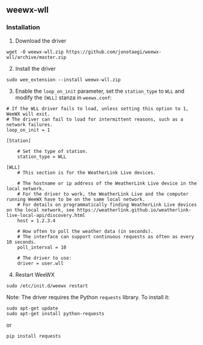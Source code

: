 ## weewx-wll

### Installation

1) Download the driver

```
wget -O weewx-wll.zip https://github.com/jonotaegi/weewx-wll/archive/master.zip
```

2) Install the driver

```
sudo wee_extension --install weewx-wll.zip
```

3) Enable the `loop_on_init` parameter, set the `station_type` to `WLL` and modify the `[WLL]` stanza in `weewx.conf`:
```
# If the WLL driver fails to load, unless setting this option to 1, WeeWX will exit.
# The driver can fail to load for intermittent reasons, such as a network failures.
loop_on_init = 1
```
```
[Station]

    # Set the type of station.
    station_type = WLL
```
```
[WLL]
    # This section is for the WeatherLink Live devices.

    # The hostname or ip address of the WeatherLink Live device in the local network.
    # For the driver to work, the WeatherLink Live and the computer running WeeWX have to be on the same local network.
    # For details on programmatically finding WeatherLink Live devices on the local network, see https://weatherlink.github.io/weatherlink-live-local-api/discovery.html
    host = 1.2.3.4

    # How often to poll the weather data (in seconds).
    # The interface can support continuous requests as often as every 10 seconds.
    poll_interval = 10

    # The driver to use:
    driver = user.wll
```

4) Restart WeeWX

```
sudo /etc/init.d/weewx restart
```

Note: The driver requires the Python `requests` library. To install it:

```
sudo apt-get update 
sudo apt-get install python-requests
```
or
```
pip install requests
```